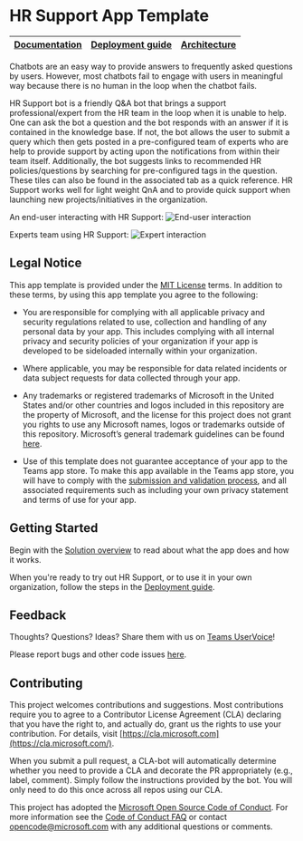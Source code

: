 # HR Support App Template

| [Documentation](https://github.com/OfficeDev/microsoft-teams-hrsupport-app/wiki) | [Deployment guide](https://github.com/OfficeDev/microsoft-teams-hrsupport-app/wiki/Deployment-Guide) | [Architecture](https://github.com/OfficeDev/microsoft-teams-hrsupport-app/wiki/Solution-Overview) |
| ---- | ---- | ---- |

Chatbots are an easy way to provide answers to frequently asked questions by users. However, most chatbots fail to engage with users in meaningful way because there is no human in the loop when the chatbot fails. 

HR Support bot is a friendly Q&A bot that brings a support professional/expert from the HR team in the loop when it is unable to help. One can ask the bot a question and the bot responds with an answer if it is contained in the knowledge base. If not, the bot allows the user to submit a query which then gets posted in a pre-configured team of experts who are help to provide support by acting upon the notifications from within their team itself. Additionally, the bot suggests links to recommended HR policies/questions by searching for pre-configured tags in the question. These tiles can also be found in the associated tab as a quick reference.
HR Support works well for light weight QnA and to provide quick support when launching new projects/initiatives in the organization.

An end-user interacting with HR Support:
![End-user interaction](https://github.com/OfficeDev/microsoft-teams-hrsupport-app/wiki/images/end-user.png)

Experts team using HR Support:
![Expert interaction](https://github.com/OfficeDev/microsoft-teams-hrsupport-app/wiki/images/expert-user.png)

## Legal Notice
This app template is provided under the [MIT License](https://github.com/OfficeDev/microsoft-teams-hrsupport-app/blob/master/LICENSE) terms.  In addition to these terms, by using this app template you agree to the following:

-	You are responsible for complying with all applicable privacy and security regulations related to use, collection and handling of any personal data by your app.  This includes complying with all internal privacy and security policies of your organization if your app is developed to be sideloaded internally within your organization.

-	Where applicable, you may be responsible for data related incidents or data subject requests for data collected through your app.

-	Any trademarks or registered trademarks of Microsoft in the United States and/or other countries and logos included in this repository are the property of Microsoft, and the license for this project does not grant you rights to use any Microsoft names, logos or trademarks outside of this repository.  Microsoft’s general trademark guidelines can be found [here](https://www.microsoft.com/en-us/legal/intellectualproperty/trademarks/usage/general.aspx).

-	Use of this template does not guarantee acceptance of your app to the Teams app store.  To make this app available in the Teams app store, you will have to comply with the [submission and validation process](https://docs.microsoft.com/en-us/microsoftteams/platform/concepts/deploy-and-publish/appsource/publish), and all associated requirements such as including your own privacy statement and terms of use for your app.


## **Getting** **Started**

Begin with the [Solution overview](https://github.com/OfficeDev/microsoft-teams-hrsupport-app/wiki/Solution-Overview) to read about what the app does and how it works.

When you're ready to try out HR Support, or to use it in your own organization, follow the steps in the [Deployment guide](https://github.com/OfficeDev/microsoft-teams-hrsupport-app/wiki/Deployment-Guide).

## **Feedback**

Thoughts? Questions? Ideas? Share them with us on [Teams UserVoice](https://microsoftteams.uservoice.com/forums/555103-public)!

Please report bugs and other code issues [here](https://github.com/OfficeDev/microsoft-teams-hrsupport-app/issues/new).

## **Contributing**

This project welcomes contributions and suggestions. Most contributions require you to agree to a Contributor License Agreement (CLA) declaring that you have the right to, and actually do, grant us the rights to use your contribution. For details, visit [https://cla.microsoft.com](https://cla.microsoft.com/).

When you submit a pull request, a CLA-bot will automatically determine whether you need to provide a CLA and decorate the PR appropriately (e.g., label, comment). Simply follow the instructions provided by the bot. You will only need to do this once across all repos using our CLA.

This project has adopted the [Microsoft Open Source Code of Conduct](https://opensource.microsoft.com/codeofconduct/). For more information see the [Code of Conduct FAQ](https://opensource.microsoft.com/codeofconduct/faq/) or contact [opencode@microsoft.com](mailto:opencode@microsoft.com) with any additional questions or comments.
